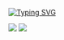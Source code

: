 [![Typing SVG](https://readme-typing-svg.demolab.com/?lines=一名城市规划学子的编程之路;欢迎来到我的代码学习小站)](https://git.io/typing-svg)
<p>
<img src="https://img.shields.io/static/v1?label=Major&message=Urban planning&color=blue"/>
<img src="https://img.shields.io/static/v1?label=Program&message=Python Stata R&color=yellow"/>
</p>
